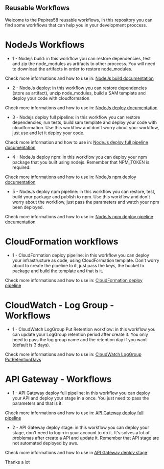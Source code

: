 ## Reusable Workflows

Welcome to the Pepires58 reusable workflows, in this repository you can find some workflows that can help you in your development proccess.

# NodeJs Workflows

- 1 - Nodejs build: in this workflow you can restore dependencies, test and zip the node_modules as artifacts to other proccess. You will need to download the artifacts in order to restore node_modules.

Check more informations and how to use in: [NodeJs build documentation](https://github.com/PePires58/ReusableWorkflows/blob/main/docs/nodejs/001_nodejs_build_doc.md)

- 2 - NodeJs deploy: in this workflow you can restore dependencies (store as artifact), unzip node_modules, build a SAM template and deploy your code with cloudformation.

Check more informations and how to use in: [NodeJs deploy documentation](https://github.com/PePires58/ReusableWorkflows/blob/main/docs/nodejs/001_nodejs_deploy_doc.md)

- 3 - Nodejs deploy full pipeline: in this workflow you can restore dependencies, run tests, build sam template and deploy your code with cloudformation. Use this workflow and don't worry about your workflow, just use and let it deploy your code.

Check more information and how to use in: [NodeJs deploy full pipeline documentation](https://github.com/PePires58/ReusableWorkflows/blob/main/docs/nodejs/001_nodejs_deploy_pipeline_doc.md)

- 4 - NodeJs deploy npm: in this workflow you can deploy your npm package that you built using nodejs. Remember that NPM_TOKEN is required.

Check more informations and how to use in: [NodeJs npm deploy documentation](https://github.com/PePires58/ReusableWorkflows/blob/main/docs/nodejs/001_nodejs_deploy_npm.md)

- 5 - NodeJs deploy npm pipeline: in this workflow you can restore, test, build your package and publish to npm. Use this workflow and don't worry about the workflow, just pass the parameters and watch your npm been deployed.

Check more informations and how to use in: [NodeJs npm deploy pipeline documentation](https://github.com/PePires58/ReusableWorkflows/blob/main/docs/nodejs/001_nodejs_npm_pipeline.md)

# CloudFormation workflows

- 1 - CloudFormation deploy pipeline: in this workflow you can deploy your infrastructure as code, using CloudFormation template. Don't worry about to create the pipeline to it, just pass the keys, the bucket to package and build the template and that is it.

Check more informations and how to use in: [CloudFormation deploy pipeline](https://github.com/PePires58/ReusableWorkflows/blob/main/docs/cloudformation/002_cloudformation_deploy_pipeline_doc.md)

# CloudWatch - Log Group - Workflows

- 1 - CloudWatch LogGroup Put Retention workflow: in this workflow you can update your LogGroup retention period after create it. You only need to pass the log group name and the retention day if you want (default is 3 days).

Check more informations and how to use in: [CloudWatch LogGroup PutRetentionDays](https://github.com/PePires58/ReusableWorkflows/blob/main/docs/cloudwatch_log_group/003_cloudwatch_log_group_put_retention_doc.md)

# API Gateway - Workflows

- 1 - API Gateway deploy full pipeline: in this workflow you can deploy your API and deploy your stage in a once. You just need to pass the parameters and that is it.

Check more informations and how to use in: [API Gateway deploy full pipeline](https://github.com/PePires58/ReusableWorkflows/blob/main/docs/apigateway/004_apigateway_deploy_full_pipeline.md)

- 2 - API Gateway deploy stage: in this workflow you can deploy your stage, don't need to login in your account to do it. It's solves a lot of problemas after create a API and update it.
Remember that API stage are not automated deployed by aws.

Check more informations and how to use in [API Gateway deploy stage](https://github.com/PePires58/ReusableWorkflows/blob/main/docs/apigateway/004_apigateway_deploy_stage.md)

Thanks a lot